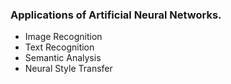 ### Applications of Artificial Neural Networks.

- Image Recognition
- Text Recognition
- Semantic Analysis
- Neural Style Transfer